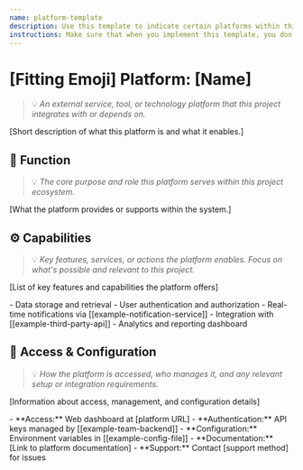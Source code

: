 ```yaml
---
name: platform-template
description: Use this template to indicate certain platforms within this project. It's important that we don't put specific project details in this template, so we can also use this platform description elsewhere. We need to focus purely on what the platform does, what the possibilities are, and how you get access to the platform.
instructions: Make sure that when you implement this template, you don't include these instructions or any other front matter from this template in your work. Output should always and only be the markdown part outside of the front matter. Never include any tags like <example>, <commentary>, or similar tags - these serve only to increase clarity about implementation. Always use single [ ] brackets to indicate instructions the implementer should follow. When referencing other documents from this project, use wikilinks format [[filename]] to reference them. Do not include the file extension or path.
---
```

# [Fitting Emoji] Platform: [Name]
> 💡 *An external service, tool, or technology platform that this project integrates with or depends on.*

[Short description of what this platform is and what it enables.]

## 🧩 Function
> 💡 *The core purpose and role this platform serves within this project ecosystem.*

[What the platform provides or supports within the system.]

## ⚙️ Capabilities
> 💡 *Key features, services, or actions the platform enables. Focus on what's possible and relevant to this project.*

[List of key features and capabilities the platform offers]

<example>
- Data storage and retrieval
- User authentication and authorization
- Real-time notifications via [[example-notification-service]]
- Integration with [[example-third-party-api]]
- Analytics and reporting dashboard
</example>

## 🔐 Access & Configuration
> 💡 *How the platform is accessed, who manages it, and any relevant setup or integration requirements.*

[Information about access, management, and configuration details]

<example>
- **Access:** Web dashboard at [platform URL]
- **Authentication:** API keys managed by [[example-team-backend]]
- **Configuration:** Environment variables in [[example-config-file]]
- **Documentation:** [Link to platform documentation]
- **Support:** Contact [support method] for issues
</example>

